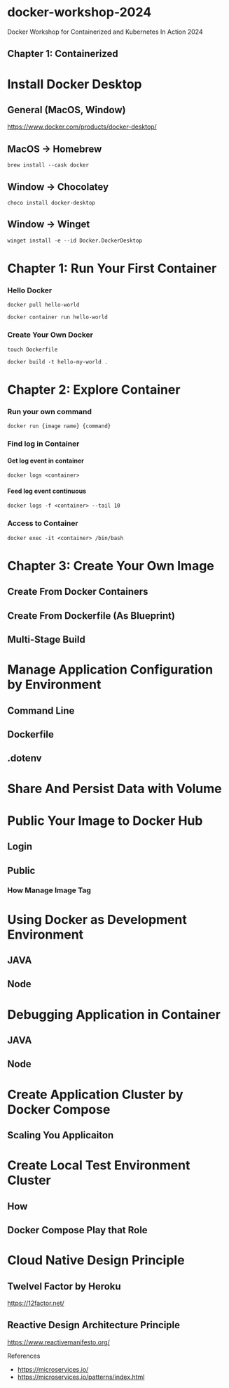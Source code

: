 # docker-workshop-2024

Docker Workshop for Containerized and Kubernetes In Action 2024






## Chapter 1: Containerized

# Install Docker Desktop

## General (MacOS, Window)
https://www.docker.com/products/docker-desktop/

## MacOS -> Homebrew
`brew install --cask docker`

## Window -> Chocolatey
`choco install docker-desktop`

## Window -> Winget
`winget install -e --id Docker.DockerDesktop`




# Chapter 1: Run Your First Container

### Hello Docker

`docker pull hello-world`

`docker container run hello-world`

### Create Your Own Docker

`touch Dockerfile`

`docker build -t hello-my-world .`



# Chapter 2: Explore Container

### Run your own command

`docker run {image name} {command}`

### Find log in Container

#### Get log event in container

`docker logs <container>`

#### Feed log event continuous

`docker logs -f <container> --tail 10`


### Access to Container

`docker exec -it <container> /bin/bash`


# Chapter 3: Create Your Own Image
## Create From Docker Containers
## Create From Dockerfile (As Blueprint)
## Multi-Stage Build


# Manage Application Configuration by Environment 
## Command Line
## Dockerfile
## .dotenv



# Share And Persist Data with Volume



# Public Your Image to Docker Hub
## Login
## Public
### How Manage Image Tag


# Using Docker as Development Environment
## JAVA
## Node

# Debugging Application in Container
## JAVA
## Node



# Create Application Cluster by Docker Compose
## Scaling You Applicaiton


# Create Local Test Environment Cluster
## How
## Docker Compose Play that Role



# Cloud Native Design Principle

## Twelvel Factor by Heroku

https://12factor.net/

## Reactive Design Architecture Principle

https://www.reactivemanifesto.org/


References
- https://microservices.io/
- https://microservices.io/patterns/index.html